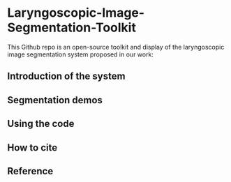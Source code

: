 # Laryngoscopic-Image-Segmentation-Toolkit
This Github repo is an open-source toolkit and display of the laryngoscopic image segmentation system proposed in our work: 

## Introduction of the system

## Segmentation demos

## Using the code

## How to cite

## Reference
